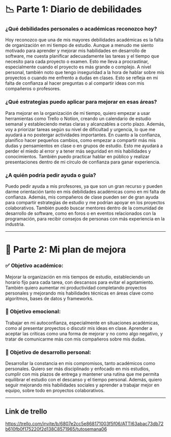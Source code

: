 # 📉 **Parte 1: Diario de debilidades**

### **¿Qué debilidades personales o académicas reconozco hoy?**

Hoy reconozco que una de mis mayores debilidades académicas es la falta de organización en mi tiempo de estudio. Aunque a menudo me siento motivado para aprender y mejorar mis habilidades en desarrollo de software, me cuesta planificar adecuadamente las tareas y el tiempo que necesito para cada proyecto o examen. Esto me lleva a procrastinar, especialmente cuando el proyecto es más grande o complejo. A nivel personal, también noto que tengo inseguridad a la hora de hablar sobre mis proyectos o cuando me enfrento a dudas en clases. Esto se refleja en mi falta de confianza al hacer preguntas o al compartir ideas con mis compañeros o profesores.

### **¿Qué estrategias puedo aplicar para mejorar en esas áreas?**

Para mejorar en la organización de mi tiempo, quiero empezar a usar herramientas como Trello o Notion, creando un calendario de estudio semanal y estableciendo metas claras y alcanzables a corto plazo. Además, voy a priorizar tareas según su nivel de dificultad y urgencia, lo que me ayudará a no postergar actividades importantes. En cuanto a la confianza, planifico hacer pequeños cambios, como empezar a compartir más mis dudas y pensamientos en clase o en grupos de estudio. Esto me ayudará a perder el miedo al error y a tener más seguridad en mis habilidades y conocimientos. También puedo practicar hablar en público y realizar presentaciones dentro de mi círculo de confianza para ganar experiencia.

### **¿A quién podría pedir ayuda o guía?**

Puedo pedir ayuda a mis profesores, ya que son un gran recurso y pueden darme orientación tanto en mis debilidades académicas como en mi falta de confianza. Además, mis compañeros de clase pueden ser de gran ayuda para compartir estrategias de estudio y me podrían apoyar en los proyectos colaborativos. También puedo buscar mentores dentro de la comunidad de desarrollo de software, como en foros o en eventos relacionados con la programación, para recibir consejos de personas con más experiencia en la industria.

---

# 🚀 **Parte 2: Mi plan de mejora**

### **✅ Objetivo académico:**  
Mejorar la organización en mis tiempos de estudio, estableciendo un horario fijo para cada tarea, con descansos para evitar el agotamiento. También quiero aumentar mi productividad completando proyectos personales y mejorando mis habilidades técnicas en áreas clave como algoritmos, bases de datos y frameworks.

### **💖 Objetivo emocional:**  
Trabajar en mi autoconfianza, especialmente en situaciones académicas, como al presentar proyectos o discutir mis ideas en clase. Aprender a aceptar las críticas como una forma de mejorar y no como algo negativo, y tratar de comunicarme más con mis compañeros sobre mis dudas.

### **🌱 Objetivo de desarrollo personal:**  
Desarrollar la constancia en mis compromisos, tanto académicos como personales. Quiero ser más disciplinado y enfocado en mis estudios, cumplir con mis plazos de entrega y mantener una rutina que me permita equilibrar el estudio con el descanso y el tiempo personal. Además, quiero seguir mejorando mis habilidades sociales y aprender a trabajar mejor en equipo, sobre todo en proyectos colaborativos.

---

## Link de trello
https://trello.com/invite/b/6807e2cc5e868171003f5f06/ATTI63abac73db72b610fb0f175220f2d138C8571965/tutosemana06
